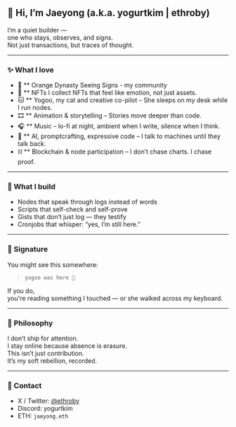 ## 🍊 Hi, I’m Jaeyong (a.k.a. yogurtkim | ethroby)

I’m a quiet builder —  
one who stays, observes, and signs.  
Not just transactions, but traces of thought.

---

### ✨ What I love

- 🧡 ** Orange Dynasty Seeing Signs  - my community
- 🌊 ** NFTs I collect NFTs that feel like emotion, not just assets.  
- 🐱 ** Yogoo, my cat and creative co-pilot – She sleeps on my desk while I run nodes.  
- 🎞️ ** Animation & storytelling – Stories move deeper than code.  
- 🎧 ** Music – lo-fi at night, ambient when I write, silence when I think.  
- 🤖 ** AI, promptcrafting, expressive code – I talk to machines until they talk back.  
- ⛓️ ** Blockchain & node participation – I don’t chase charts. I chase proof.

---

### 🧾 What I build

- Nodes that speak through logs instead of words  
- Scripts that self-check and self-prove  
- Gists that don’t just log — they testify  
- Cronjobs that whisper: “yes, I’m still here.”

---

### 🐾 Signature

You might see this somewhere:

> `yogoo was here 🐾`  

If you do,  
you're reading something I touched — or she walked across my keyboard.

---

### 🧠 Philosophy

I don’t ship for attention.  
I stay online because absence is erasure.  
This isn’t just contribution.  
It’s my soft rebellion, recorded.

---

### 🔗 Contact

- X / Twitter: [@ethroby](https://twitter.com/ethroby)  
- Discord: yogurtkim  
- ETH: `jaeyong.eth`  
